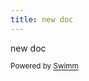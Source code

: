```yaml
---
title: new doc
---
```

new doc

<SwmMeta version="3.0.0" repo-id="Z2l0aHViJTNBJTNBcG91cG9vbCUzQSUzQWVyYW4tc3dpbW0=" repo-name="poupool"><sup>Powered by [Swimm](https://swimm-web-app.web.app/)</sup></SwmMeta>
